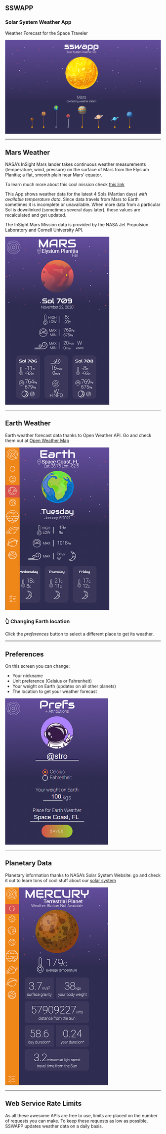 ## **SSWAPP**

### **S**olar **S**ystem **W**eather **A**pp

Weather Forecast for the Space Traveler

![sswapp loading](public/images/readme/loading.png)

---

## Mars Weather

NASA’s InSight Mars lander takes continuous weather measurements (temperature, wind, pressure) on the surface of Mars from the Elysium Planitia; a flat, smooth plain near Mars’ equator.

To learn much more about this cool mission check [this link](https://mars.nasa.gov/insight/timeline/overview/)

This App shows weather data for the latest 4 Sols (Martian days) _with available temperature data_. Since data travels from Mars to Earth sometimes it is incomplete or unavailable. When more data from a particular Sol is downlinked (sometimes several days later), these values are recalculated and get updated.

The InSight Mars Mission data is provided by the NASA Jet Propulsion Laboratory and Cornell University API.

![mars screen](public/images/readme/mars.png)

---

## Earth Weather

Earth weather forecast data thanks to Open Weather API. Go and check them out at [Open Weather Map](https://www.openweathermap.org)

![earth screen](public/images/readme/earth.png)

### :point_up_2: Changing Earth location

Click the _preferences_ button to select a different place to get its weather.

---

## Preferences

On this screen you can change:

- Your nickname
- Unit preference (Celsius or Fahrenheit)
- Your weight on Earth (updates on all other planets)
- The location to get your weather forecast

![preferences screen](public/images/readme/preferences.png)

---

## Planetary Data</h3>

Planetary information thanks to NASA’s Solar System Website: go and check it out to learn tons of cool stuff about our [solar system](https://solarsystem.nasa.gov/planets/overview/#otp_planet_lineup)

![planet screen](public/images/readme/planets.png)

---

## Web Service Rate Limits

As all these awesome APIs are free to use, limits are placed on the number of requests you can make. To keep these requests as low as possible, SSWAPP updates weather data on a daily basis.
